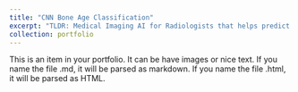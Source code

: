 ```yaml
---
title: "CNN Bone Age Classification"
excerpt: "TLDR: Medical Imaging AI for Radiologists that helps predict  Bone Age from Left Hand radiographs."
collection: portfolio
---
```


This is an item in your portfolio. It can be have images or nice text. If you name the file .md, it will be parsed as markdown. If you name the file .html, it will be parsed as HTML. 